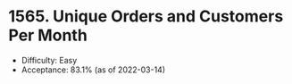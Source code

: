 # 1565. Unique Orders and Customers Per Month
- Difficulty: Easy
- Acceptance: 83.1% (as of 2022-03-14)

